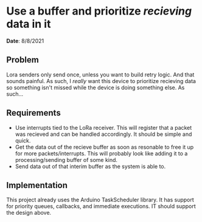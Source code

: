 # Use a buffer and prioritize *recieving* data in it

**Date**: 8/8/2021

## Problem

Lora senders only send once, unless you want to build retry logic. And that sounds painful. As such, I *really* want this device to prioritize recieving data so something isn't missed while the device is doing something else. As such...

## Requirements

- Use interrupts tied to the LoRa receiver. This will register that a packet was recieved and can be handled accordingly. It should be simple and quick.
- Get the data out of the recieve buffer as soon as resonable to free it up for more packets/interrupts. This will probably look like adding it to a processing/sending buffer of some kind.
- Send data out of that interim buffer as the system is able to.

## Implementation

This project already uses the Arduino TaskScheduler library. It has support for priority queues, callbacks, and immediate executions. IT should support the design above.
